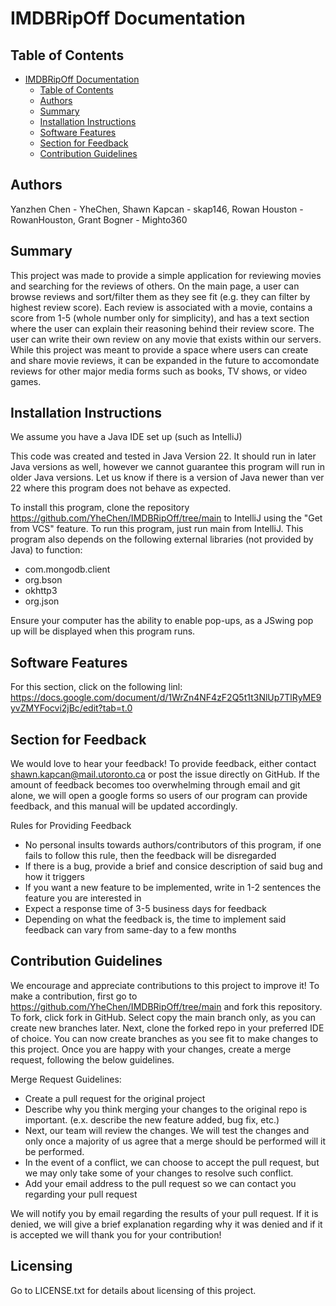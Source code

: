 # IMDBRipOff Documentation

## Table of Contents
<!-- TOC -->
* [IMDBRipOff Documentation](#imdbripoff-documentation)
  * [Table of Contents](#table-of-contents)
  * [Authors](#authors)
  * [Summary](#summary)
  * [Installation Instructions](#installation-instructions)
  * [Software Features](#software-features)
  * [Section for Feedback](#section-for-feedback)
  * [Contribution Guidelines](#contribution-guidelines)
<!-- TOC -->
## Authors
Yanzhen Chen - YheChen,
Shawn Kapcan - skap146,
Rowan Houston - RowanHouston,
Grant Bogner - Mighto360

## Summary
This project was made to provide a simple application for reviewing movies and searching for the reviews of others. 
On the main page, a user can browse reviews and sort/filter them as they see fit (e.g. they can filter by highest review
score). Each review is associated with a movie, contains a score from 1-5 (whole number only for simplicity), and
has a text section where the user can explain their reasoning behind their review score. The user can write their
own review on any movie that exists within our servers. While this project was meant to provide a space where
users can create and share movie reviews, it can be expanded in the future to accomondate reviews for other major
media forms such as books, TV shows, or video games.

## Installation Instructions
We assume you have a Java IDE set up (such as IntelliJ)

This code was created and tested in Java Version 22. It should run in later Java versions as well, however we cannot 
guarantee this program will run in older Java versions. Let us know if there is a version of Java newer than ver 22
where this program does not behave as expected.


To install this program, clone the repository https://github.com/YheChen/IMDBRipOff/tree/main to IntelliJ using
the "Get from VCS" feature. To run this program, just run main from IntelliJ. This program also depends on the
following external libraries (not provided by Java) to function:

- com.mongodb.client 
- org.bson
- okhttp3
- org.json

Ensure your computer has the ability to enable pop-ups, as a JSwing pop up will be displayed when this program runs.

## Software Features

For this section, click on the following linl:
https://docs.google.com/document/d/1WrZn4NF4zF2Q5t1t3NlUp7TlRyME9yvZMYFocvi2jBc/edit?tab=t.0

## Section for Feedback

We would love to hear your feedback! To provide feedback, either contact shawn.kapcan@mail.utoronto.ca or post the issue
directly on GitHub. If the amount of feedback becomes too overwhelming through email and git alone, we will open
a google forms so users of our program can provide feedback, and this manual will be updated accordingly.

Rules for Providing Feedback
- No personal insults towards authors/contributors of this program, if one fails to follow this rule, then the feedback
will be disregarded
- If there is a bug, provide a brief and consice description of said bug and how it triggers
- If you want a new feature to be implemented, write in 1-2 sentences the feature you are interested in
- Expect a response time of 3-5 business days for feedback
- Depending on what the feedback is, the time to implement said feedback can vary from same-day to a few months

## Contribution Guidelines

We encourage and appreciate contributions to this project to improve it! To make a contribution, first go to 
https://github.com/YheChen/IMDBRipOff/tree/main and fork this repository. To fork, click fork in GitHub. Select 
copy the main branch only, as you can create new branches later. Next, clone the forked repo in your preferred IDE
of choice. You can now create branches as you see fit to make changes to this project. Once you are happy with your
changes, create a merge request, following the below guidelines.

Merge Request Guidelines:

- Create a pull request for the original project
- Describe why you think merging your changes to the original repo is important. 
(e.x. describe the new feature added, bug fix, etc.)
- Next, our team will review the changes. We will test the changes and only once a majority of us agree that
a merge should be performed will it be performed.
- In the event of a conflict, we can choose to accept the pull request, but we may only take some of your changes
to resolve such conflict.
- Add your email address to the pull request so we can contact you regarding your pull request

We will notify you by email regarding the results of your pull request. If it is denied, we will give a brief
explanation regarding why it was denied and if it is accepted we will thank you for your contribution!

## Licensing

Go to LICENSE.txt for details about licensing of this project.






